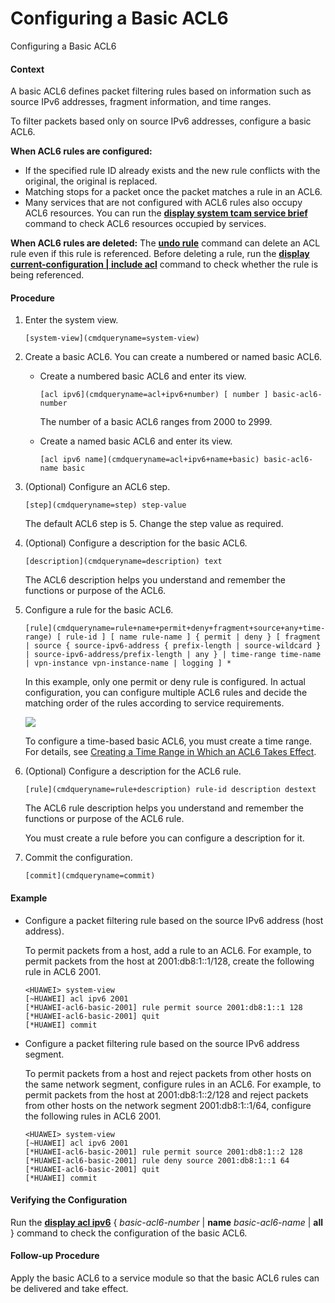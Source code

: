Configuring a Basic ACL6
========================

Configuring a Basic ACL6

#### Context

A basic ACL6 defines packet filtering rules based on information such as source IPv6 addresses, fragment information, and time ranges.

To filter packets based only on source IPv6 addresses, configure a basic ACL6.

**When ACL6 rules are configured:**

* If the specified rule ID already exists and the new rule conflicts with the original, the original is replaced.
* Matching stops for a packet once the packet matches a rule in an ACL6.
* Many services that are not configured with ACL6 rules also occupy ACL6 resources. You can run the [**display system tcam service brief**](cmdqueryname=display+system+tcam+service+brief) command to check ACL6 resources occupied by services.

**When ACL6 rules are deleted:** The [**undo rule**](cmdqueryname=undo+rule) command can delete an ACL rule even if this rule is referenced. Before deleting a rule, run the [**display current-configuration | include acl**](cmdqueryname=display+current-configuration+%7C+include+acl) command to check whether the rule is being referenced.


#### Procedure

1. Enter the system view.
   
   
   ```
   [system-view](cmdqueryname=system-view)
   ```
2. Create a basic ACL6. You can create a numbered or named basic ACL6.
   
   
   * Create a numbered basic ACL6 and enter its view.
     ```
     [acl ipv6](cmdqueryname=acl+ipv6+number) [ number ] basic-acl6-number 
     ```
     
     The number of a basic ACL6 ranges from 2000 to 2999.
   * Create a named basic ACL6 and enter its view.
     
     ```
     [acl ipv6 name](cmdqueryname=acl+ipv6+name+basic) basic-acl6-name basic
     ```
3. (Optional) Configure an ACL6 step.
   
   
   ```
   [step](cmdqueryname=step) step-value
   ```
   
   
   
   The default ACL6 step is 5. Change the step value as required.
4. (Optional) Configure a description for the basic ACL6.
   
   
   ```
   [description](cmdqueryname=description) text
   ```
   
   The ACL6 description helps you understand and remember the functions or purpose of the ACL6.
5. Configure a rule for the basic ACL6.
   
   
   ```
   [rule](cmdqueryname=rule+name+permit+deny+fragment+source+any+time-range) [ rule-id ] [ name rule-name ] { permit | deny } [ fragment | source { source-ipv6-address { prefix-length | source-wildcard } | source-ipv6-address/prefix-length | any } | time-range time-name | vpn-instance vpn-instance-name | logging ] *
   ```
   
   In this example, only one permit or deny rule is configured. In actual configuration, you can configure multiple ACL6 rules and decide the matching order of the rules according to service requirements.
   
   ![](public_sys-resources/note_3.0-en-us.png) 
   
   To configure a time-based basic ACL6, you must create a time range. For details, see [Creating a Time Range in Which an ACL6 Takes Effect](vrp_acl6_cfg_0009.html).
6. (Optional) Configure a description for the ACL6 rule.
   
   
   ```
   [rule](cmdqueryname=rule+description) rule-id description destext
   ```
   
   The ACL6 rule description helps you understand and remember the functions or purpose of the ACL6 rule.
   
   You must create a rule before you can configure a description for it.
7. Commit the configuration.
   
   
   ```
   [commit](cmdqueryname=commit)
   ```

#### Example

* Configure a packet filtering rule based on the source IPv6 address (host address).
  
  To permit packets from a host, add a rule to an ACL6. For example, to permit packets from the host at 2001:db8:1::1/128, create the following rule in ACL6 2001.
  ```
  <HUAWEI> system-view
  [~HUAWEI] acl ipv6 2001
  [*HUAWEI-acl6-basic-2001] rule permit source 2001:db8:1::1 128
  [*HUAWEI-acl6-basic-2001] quit
  [*HUAWEI] commit
  ```
* Configure a packet filtering rule based on the source IPv6 address segment.
  
  To permit packets from a host and reject packets from other hosts on the same network segment, configure rules in an ACL6. For example, to permit packets from the host at 2001:db8:1::2/128 and reject packets from other hosts on the network segment 2001:db8:1::1/64, configure the following rules in ACL6 2001.
  ```
  <HUAWEI> system-view
  [~HUAWEI] acl ipv6 2001
  [*HUAWEI-acl6-basic-2001] rule permit source 2001:db8:1::2 128
  [*HUAWEI-acl6-basic-2001] rule deny source 2001:db8:1::1 64
  [*HUAWEI-acl6-basic-2001] quit
  [*HUAWEI] commit
  ```

#### Verifying the Configuration

Run the [**display acl ipv6**](cmdqueryname=display+acl+ipv6+name+all) { *basic-acl6-number* | **name** *basic-acl6-name* | **all** } command to check the configuration of the basic ACL6.


#### Follow-up Procedure

Apply the basic ACL6 to a service module so that the basic ACL6 rules can be delivered and take effect.
